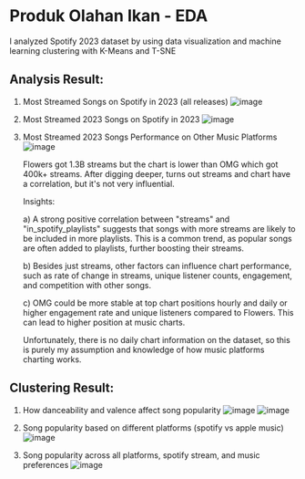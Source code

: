# Produk Olahan Ikan - EDA
I analyzed Spotify 2023 dataset by using data visualization and machine learning clustering with K-Means and T-SNE

## Analysis Result:
1. Most Streamed Songs on Spotify in 2023 (all releases)
   ![image](https://github.com/amandasbrn/spotify-EDA-clustering/assets/66349501/90261f17-c985-4852-aa25-93614ab36727)

2. Most Streamed 2023 Songs on Spotify in 2023
   ![image](https://github.com/amandasbrn/spotify-EDA-clustering/assets/66349501/bd84dfe8-88b6-4e5b-ac2c-9ba5ae563dff)

3. Most Streamed 2023 Songs Performance on Other Music Platforms
   ![image](https://github.com/amandasbrn/spotify-EDA-clustering/assets/66349501/0476b1c8-c837-4c32-bb32-1fed8ac6b4a7)

   Flowers got 1.3B streams but the chart is lower than OMG which got 400k+ streams. After digging deeper, turns out streams and chart have a correlation, but it's not very influential.

   Insights:
  
   a) A strong positive correlation between "streams" and "in_spotify_playlists" suggests that songs with more streams are likely to be included in more playlists. This is a common trend, as popular songs are often added to playlists, further boosting their streams.
   
   b) Besides just streams, other factors can influence chart performance, such as rate of change in streams, unique listener counts, engagement, and competition with other songs.

   c) OMG could be more stable at top chart positions hourly and daily or higher engagement rate and unique listeners compared to Flowers. This can lead to higher position at music charts.

   Unfortunately, there is no daily chart information on the dataset, so this is purely my assumption and knowledge of how music platforms charting works.


## Clustering Result:
1. How danceability and valence affect song popularity
   ![image](https://github.com/amandasbrn/spotify-EDA-clustering/assets/66349501/f4253193-733d-4f83-96bc-aa905ee72861)
   ![image](https://github.com/amandasbrn/spotify-EDA-clustering/assets/66349501/39de7e8c-78e7-4c82-b2d0-dc658bc3347d)

2. Song popularity based on different platforms (spotify vs apple music)
   ![image](https://github.com/amandasbrn/spotify-EDA-clustering/assets/66349501/8661c73d-f060-4708-814e-98fc4ab4dd26)

3. Song popularity across all platforms, spotify stream, and music preferences
   ![image](https://github.com/amandasbrn/spotify-EDA-clustering/assets/66349501/c45ec75d-9295-4973-9132-400f0a382fae)
   

